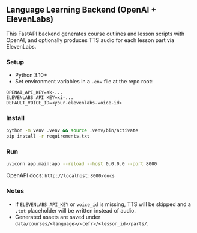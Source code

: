 ## Language Learning Backend (OpenAI + ElevenLabs)

This FastAPI backend generates course outlines and lesson scripts with OpenAI, and optionally produces TTS audio for each lesson part via ElevenLabs.

### Setup
- Python 3.10+
- Set environment variables in a `.env` file at the repo root:
```
OPENAI_API_KEY=sk-...
ELEVENLABS_API_KEY=xi-...
DEFAULT_VOICE_ID=<your-elevenlabs-voice-id>
``` 

### Install
```bash
python -m venv .venv && source .venv/bin/activate
pip install -r requirements.txt
```

### Run
```bash
uvicorn app.main:app --reload --host 0.0.0.0 --port 8000
```

OpenAPI docs: `http://localhost:8000/docs`

### Notes
- If `ELEVENLABS_API_KEY` or `voice_id` is missing, TTS will be skipped and a `.txt` placeholder will be written instead of audio.
- Generated assets are saved under `data/courses/<language>/<cefr>/<lesson_id>/parts/`.

